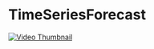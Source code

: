 # TimeSeriesForecast

<a href="https://youtu.be/yCMZi8GYnxQ">
  <img src="https://img.youtube.com/vi/QsAULr7Sw2M/0.jpg" alt="Video Thumbnail">
</a>

